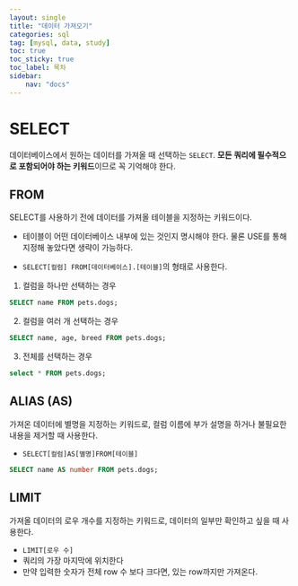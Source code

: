 ```yaml
---
layout: single
title: "데이터 가져오기"
categories: sql
tag: [mysql, data, study]
toc: true
toc_sticky: true
toc_label: 목차
sidebar:
    nav: "docs"
---
```




# SELECT

데이터베이스에서 원하는 데이터를 가져올 때 선택하는 `SELECT`. **모든 쿼리에 필수적으로 포함되어야 하는 키워드**이므로 꼭 기억해야 한다.



## FROM

SELECT를 사용하기 전에 데이터를 가져올 테이블을 지정하는 키워드이다. 

- 테이블이 어떤 데이터베이스 내부에 있는 것인지 명시해야 한다. 물론 USE를 통해 지정해 놓았다면 생략이 가능하다.

- `SELECT[컬럼] FROM[데이터베이스].[테이블]`의 형태로 사용한다.



1. 컬럼을 하나만 선택하는 경우

```sql
SELECT name FROM pets.dogs;
```

2. 컬럼을 여러 개 선택하는 경우

```sql
SELECT name, age, breed FROM pets.dogs;
```

3. 전체를 선택하는 경우

```sql
select * FROM pets.dogs;
```



## ALIAS (AS)

가져온 데이터에 별명을 지정하는 키워드로, 컬럼 이름에 부가 설명을 하거나 불필요한 내용을 제거할 때 사용한다.

- `SELECT[컬럼]AS[별명]FROM[테이블]`

```sql
SELECT name AS number FROM pets.dogs;

```



## LIMIT

가져올 데이터의 로우 개수를 지정하는 키워드로, 데이터의 일부만 확인하고 싶을 때 사용한다. 

- `LIMIT[로우 수]`
- 쿼리의 가장 마지막에 위치한다
- 만약 입력한 숫자가 전체 row 수 보다 크다면, 있는 row까지만 가져온다.
